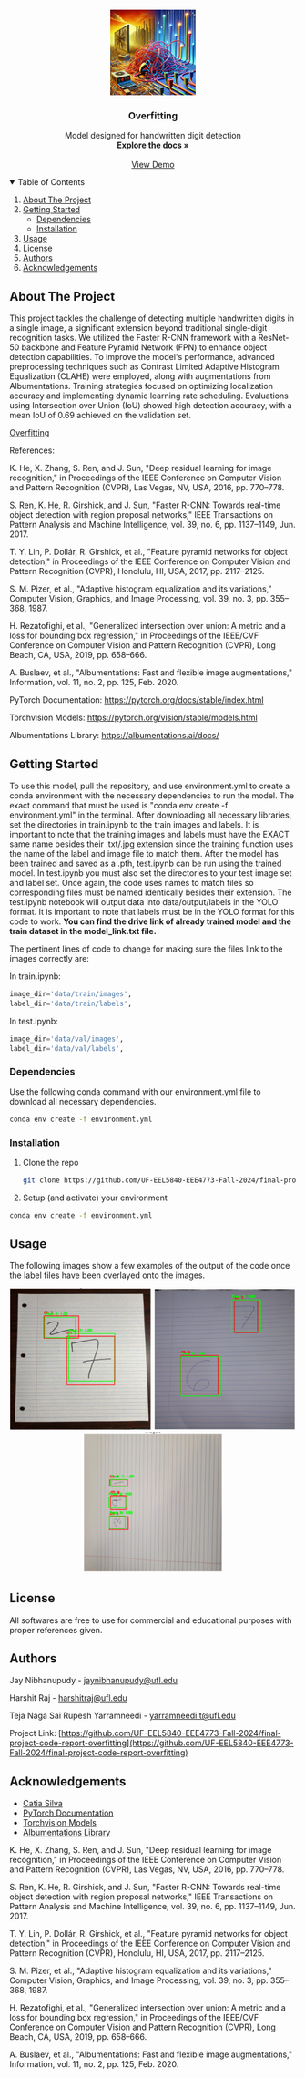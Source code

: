 <!-- PROJECT LOGO -->
<br />
<p align="center">
  <a href="https://github.com/UF-EEL5840-EEE4773-Fall-2024/final-project-code-report-overfitting">
    <img src="Images/logo.jpg" alt="Logo" width="150" height="150">
  </a>

  <h3 align="center">Overfitting</h3>

  <p align="center">
    Model designed for handwritten digit detection
    <br />
    <a href="https://github.com/UF-EEL5840-EEE4773-Fall-2024/final-project-code-report-overfitting"><strong>Explore the docs »</strong></a>
    <br />
    <br />
    <a href="#usage">View Demo</a>
  </p>
</p>

<!-- TABLE OF CONTENTS -->
<details open="open">
  <summary>Table of Contents</summary>
  <ol>
    <li>
      <a href="#about-the-project">About The Project</a>
    </li>
    <li>
      <a href="#getting-started">Getting Started</a>
      <ul>
        <li><a href="#dependencies">Dependencies</a></li>
        <li><a href="#installation">Installation</a></li>
      </ul>
    </li>
    <li><a href="#usage">Usage</a></li>
    <li><a href="#license">License</a></li>
    <li><a href="#authors">Authors</a></li>
    <li><a href="#acknowledgements">Acknowledgements</a></li>
  </ol>
</details>

<!-- ABOUT THE PROJECT -->

## About The Project

This project tackles the challenge of detecting multiple handwritten digits in a single image, a significant extension beyond traditional single-digit recognition tasks. We utilized the Faster R-CNN framework with a ResNet-50 backbone and Feature Pyramid Network (FPN) to enhance object detection capabilities. To improve the model's performance, advanced preprocessing techniques such as Contrast Limited Adaptive Histogram Equalization (CLAHE) were employed, along with augmentations from Albumentations. Training strategies focused on optimizing localization accuracy and implementing dynamic learning rate scheduling. Evaluations using Intersection over Union (IoU) showed high detection accuracy, with a mean IoU of 0.69 achieved on the validation set.

[Overfitting](https://github.com/UF-EEL5840-EEE4773-Fall-2024/final-project-code-report-overfitting)

References:

K. He, X. Zhang, S. Ren, and J. Sun, "Deep residual learning for image recognition," in Proceedings of the IEEE Conference on Computer Vision and Pattern Recognition (CVPR), Las Vegas, NV, USA, 2016, pp. 770–778.

S. Ren, K. He, R. Girshick, and J. Sun, "Faster R-CNN: Towards real-time object detection with region proposal networks," IEEE Transactions on Pattern Analysis and Machine Intelligence, vol. 39, no. 6, pp. 1137–1149, Jun. 2017.

T. Y. Lin, P. Dollár, R. Girshick, et al., "Feature pyramid networks for object detection," in Proceedings of the IEEE Conference on Computer Vision and Pattern Recognition (CVPR), Honolulu, HI, USA, 2017, pp. 2117–2125.

S. M. Pizer, et al., "Adaptive histogram equalization and its variations," Computer Vision, Graphics, and Image Processing, vol. 39, no. 3, pp. 355–368, 1987.

H. Rezatofighi, et al., "Generalized intersection over union: A metric and a loss for bounding box regression," in Proceedings of the IEEE/CVF Conference on Computer Vision and Pattern Recognition (CVPR), Long Beach, CA, USA, 2019, pp. 658–666.

A. Buslaev, et al., "Albumentations: Fast and flexible image augmentations," Information, vol. 11, no. 2, pp. 125, Feb. 2020.

PyTorch Documentation: https://pytorch.org/docs/stable/index.html

Torchvision Models: https://pytorch.org/vision/stable/models.html

Albumentations Library: https://albumentations.ai/docs/

<!-- GETTING STARTED -->

## Getting Started

To use this model, pull the repository, and use environment.yml to create a conda environment with the necessary dependencies to run the model. The exact command that must be used is "conda env create -f environment.yml" in the terminal. After downloading all necessary libraries, set the directories in train.ipynb to the train images and labels. It is important to note that the training images and labels must have the EXACT same name besides their .txt/.jpg extension since the training function uses the name of the label and image file to match them. After the model has been trained and saved as a .pth, test.ipynb can be run using the trained model. In test.ipynb you must also set the directories to your test image set and label set. Once again, the code uses names to match files so corresponding files must be named identically besides their extension. The test.ipynb notebook will output data into data/output/labels in the YOLO format. It is important to note that labels must be in the YOLO format for this code to work.
**You can find the drive link of already trained model and the train dataset in the model_link.txt file.**

The pertinent lines of code to change for making sure the files link to the images correctly are:

In train.ipynb:

```python
image_dir='data/train/images',
label_dir='data/train/labels',
```

In test.ipynb:

```python
image_dir='data/val/images',
label_dir='data/val/labels',
```

### Dependencies

Use the following conda command with our environment.yml file to download all necessary dependencies.

```sh
conda env create -f environment.yml
```

### Installation

1. Clone the repo
   ```sh
   git clone https://github.com/UF-EEL5840-EEE4773-Fall-2024/final-project-code-report-overfitting.git
   ```
2. Setup (and activate) your environment

```sh
conda env create -f environment.yml
```

<!-- USAGE EXAMPLES -->

## Usage

The following images show a few examples of the output of the code once the label files have been overlayed onto the images.

<div align="center">
  <img src="Images/image1.png" alt="Screenshot 1" width="250" />
  <img src="Images/image2.png" alt="Screenshot 2" width="250" />
  <img src="Images/image3.png" alt="Screenshot 3" width="250" />
</div>

<!-- LICENSE -->

## License

All softwares are free to use for commercial and educational purposes with proper references given.

<!-- Authors -->

## Authors

Jay Nibhanupudy - jaynibhanupudy@ufl.edu

Harshit Raj - harshitraj@ufl.edu

Teja Naga Sai Rupesh Yarramneedi - yarramneedi.t@ufl.edu

Project Link: [https://github.com/UF-EEL5840-EEE4773-Fall-2024/final-project-code-report-overfitting](https://github.com/UF-EEL5840-EEE4773-Fall-2024/final-project-code-report-overfitting)

<!-- ACKNOWLEDGEMENTS -->

## Acknowledgements

- [Catia Silva](https://faculty.eng.ufl.edu/catia-silva/)
- [PyTorch Documentation](https://pytorch.org/docs/stable/index.html)
- [Torchvision Models](https://pytorch.org/vision/stable/models.html)
- [Albumentations Library](https://albumentations.ai/docs/)

K. He, X. Zhang, S. Ren, and J. Sun, "Deep residual learning for image recognition," in Proceedings of the IEEE Conference on Computer Vision and Pattern Recognition (CVPR), Las Vegas, NV, USA, 2016, pp. 770–778.

S. Ren, K. He, R. Girshick, and J. Sun, "Faster R-CNN: Towards real-time object detection with region proposal networks," IEEE Transactions on Pattern Analysis and Machine Intelligence, vol. 39, no. 6, pp. 1137–1149, Jun. 2017.

T. Y. Lin, P. Dollár, R. Girshick, et al., "Feature pyramid networks for object detection," in Proceedings of the IEEE Conference on Computer Vision and Pattern Recognition (CVPR), Honolulu, HI, USA, 2017, pp. 2117–2125.

S. M. Pizer, et al., "Adaptive histogram equalization and its variations," Computer Vision, Graphics, and Image Processing, vol. 39, no. 3, pp. 355–368, 1987.

H. Rezatofighi, et al., "Generalized intersection over union: A metric and a loss for bounding box regression," in Proceedings of the IEEE/CVF Conference on Computer Vision and Pattern Recognition (CVPR), Long Beach, CA, USA, 2019, pp. 658–666.

A. Buslaev, et al., "Albumentations: Fast and flexible image augmentations," Information, vol. 11, no. 2, pp. 125, Feb. 2020.
